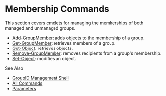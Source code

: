 # Membership Commands

This section covers cmdlets for managing the memberships of both managed and unmanaged groups.

- [Add-GroupMember](/docs/directorymanager/11.0/directorymanager/managementshell/membership/addgroupmember.md):
  adds objects to the membership of a group.
- [Get-GroupMember](/docs/directorymanager/11.0/directorymanager/managementshell/membership/getgroupmember.md):
  retrieves members of a group.
- [Get-Object](/docs/directorymanager/11.0/directorymanager/managementshell/membership/getobject.md):
  retrieves objects.
- [Remove-GroupMember](/docs/directorymanager/11.0/directorymanager/managementshell/membership/removegroupmember.md):
  removes recipients from a group's membership.
- [Set-Object](/docs/directorymanager/11.0/directorymanager/managementshell/membership/setobject.md):
  modifies an object.

See Also

- [GroupID Management Shell](/docs/directorymanager/11.0/directorymanager/managementshell/overview.md)
- [All Commands](/docs/directorymanager/11.0/directorymanager/managementshell/commands.md)
- [Parameters](/docs/directorymanager/11.0/directorymanager/managementshell/parameters/parameters.md)
